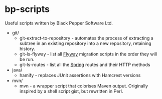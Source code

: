 bp-scripts
==========

Useful scripts written by Black Pepper Software Ltd.

- git/
	- git-extract-to-repository - automates the process of extracting a
	  subtree in an existing repository into a new repository, retaining
	  history.
    - git-ls-flyway - list all [Flyway](http://www.flywaydb.org/) migration
      scripts in the order they will be run.
	- git-ls-routes - list all the [Spring](https://spring.io/) routes and their HTTP methods
- java/
	- hamify - replaces JUnit assertions with Hamcrest versions
- mvn/
	- mvn - a wrapper script that colorises Maven output. Originally
	  inspired by a shell script gist, but rewritten in Perl.
